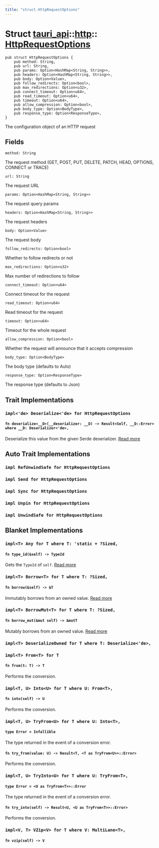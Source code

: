 ```yaml
---
title: "struct.HttpRequestOptions"
---
```


# Struct [tauri_api](/docs/api/rust/tauri_api/../index.html)::​[http](/docs/api/rust/tauri_api/index.html)::​[HttpRequestOptions](/docs/api/rust/tauri_api/)

    pub struct HttpRequestOptions {
        pub method: String,
        pub url: String,
        pub params: Option<HashMap<String, String>>,
        pub headers: Option<HashMap<String, String>>,
        pub body: Option<Value>,
        pub follow_redirects: Option<bool>,
        pub max_redirections: Option<u32>,
        pub connect_timeout: Option<u64>,
        pub read_timeout: Option<u64>,
        pub timeout: Option<u64>,
        pub allow_compression: Option<bool>,
        pub body_type: Option<BodyType>,
        pub response_type: Option<ResponseType>,
    }

The configuration object of an HTTP request

## Fields

`method: String`

The request method (GET, POST, PUT, DELETE, PATCH, HEAD, OPTIONS, CONNECT or TRACE)

`url: String`

The request URL

`params: Option<HashMap<String, String>>`

The request query params

`headers: Option<HashMap<String, String>>`

The request headers

`body: Option<Value>`

The request body

`follow_redirects: Option<bool>`

Whether to follow redirects or not

`max_redirections: Option<u32>`

Max number of redirections to follow

`connect_timeout: Option<u64>`

Connect timeout for the request

`read_timeout: Option<u64>`

Read timeout for the request

`timeout: Option<u64>`

Timeout for the whole request

`allow_compression: Option<bool>`

Whether the request will announce that it accepts compression

`body_type: Option<BodyType>`

The body type (defaults to Auto)

`response_type: Option<ResponseType>`

The response type (defaults to Json)

## Trait Implementations

### `impl<'de> Deserialize<'de> for HttpRequestOptions`

#### `fn deserialize<__D>(__deserializer: __D) -> Result<Self, __D::Error> where __D: Deserializer<'de>,`

Deserialize this value from the given Serde deserializer. [Read more](/docs/api/rust/tauri_api/../../serde/de/trait.Deserialize.html#tymethod.deserialize)

## Auto Trait Implementations

### `impl RefUnwindSafe for HttpRequestOptions`

### `impl Send for HttpRequestOptions`

### `impl Sync for HttpRequestOptions`

### `impl Unpin for HttpRequestOptions`

### `impl UnwindSafe for HttpRequestOptions`

## Blanket Implementations

### `impl<T> Any for T where T: 'static + ?Sized,`

#### `fn type_id(&self) -> TypeId`

Gets the `TypeId` of `self`. [Read more](https://doc.rust-lang.org/nightly/core/any/trait.Any.html#tymethod.type_id)

### `impl<T> Borrow<T> for T where T: ?Sized,`

#### `fn borrow(&self) -> &T`

Immutably borrows from an owned value. [Read more](https://doc.rust-lang.org/nightly/core/borrow/trait.Borrow.html#tymethod.borrow)

### `impl<T> BorrowMut<T> for T where T: ?Sized,`

#### `fn borrow_mut(&mut self) -> &mutT`

Mutably borrows from an owned value. [Read more](https://doc.rust-lang.org/nightly/core/borrow/trait.BorrowMut.html#tymethod.borrow_mut)

### `impl<T> DeserializeOwned for T where T: Deserialize<'de>,`

### `impl<T> From<T> for T`

#### `fn from(t: T) -> T`

Performs the conversion.

### `impl<T, U> Into<U> for T where U: From<T>,`

#### `fn into(self) -> U`

Performs the conversion.

### `impl<T, U> TryFrom<U> for T where U: Into<T>,`

#### `type Error = Infallible`

The type returned in the event of a conversion error.

#### `fn try_from(value: U) -> Result<T, <T as TryFrom<U>>::Error>`

Performs the conversion.

### `impl<T, U> TryInto<U> for T where U: TryFrom<T>,`

#### `type Error = <U as TryFrom<T>>::Error`

The type returned in the event of a conversion error.

#### `fn try_into(self) -> Result<U, <U as TryFrom<T>>::Error>`

Performs the conversion.

### `impl<V, T> VZip<V> for T where V: MultiLane<T>,`

#### `fn vzip(self) -> V`
      